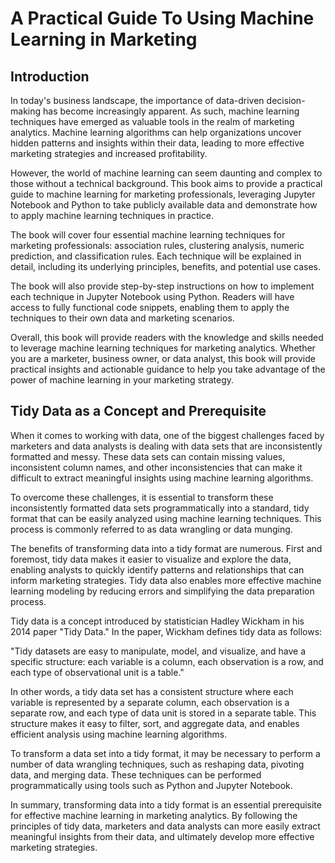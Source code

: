 # A Practical Guide To Using Machine Learning in Marketing

## Introduction
In today's business landscape, the importance of data-driven decision-making has become increasingly apparent. As such, machine learning techniques have emerged as valuable tools in the realm of marketing analytics. Machine learning algorithms can help organizations uncover hidden patterns and insights within their data, leading to more effective marketing strategies and increased profitability.

However, the world of machine learning can seem daunting and complex to those without a technical background. This book aims to provide a practical guide to machine learning for marketing professionals, leveraging Jupyter Notebook and Python to take publicly available data and demonstrate how to apply machine learning techniques in practice.

The book will cover four essential machine learning techniques for marketing professionals: association rules, clustering analysis, numeric prediction, and classification rules. Each technique will be explained in detail, including its underlying principles, benefits, and potential use cases.

The book will also provide step-by-step instructions on how to implement each technique in Jupyter Notebook using Python. Readers will have access to fully functional code snippets, enabling them to apply the techniques to their own data and marketing scenarios.

Overall, this book will provide readers with the knowledge and skills needed to leverage machine learning techniques for marketing analytics. Whether you are a marketer, business owner, or data analyst, this book will provide practical insights and actionable guidance to help you take advantage of the power of machine learning in your marketing strategy.


## Tidy Data as a Concept and Prerequisite  
When it comes to working with data, one of the biggest challenges faced by marketers and data analysts is dealing with data sets that are inconsistently formatted and messy. These data sets can contain missing values, inconsistent column names, and other inconsistencies that can make it difficult to extract meaningful insights using machine learning algorithms.

To overcome these challenges, it is essential to transform these inconsistently formatted data sets programmatically into a standard, tidy format that can be easily analyzed using machine learning techniques. This process is commonly referred to as data wrangling or data munging.

The benefits of transforming data into a tidy format are numerous. First and foremost, tidy data makes it easier to visualize and explore the data, enabling analysts to quickly identify patterns and relationships that can inform marketing strategies. Tidy data also enables more effective machine learning modeling by reducing errors and simplifying the data preparation process.

Tidy data is a concept introduced by statistician Hadley Wickham in his 2014 paper "Tidy Data." In the paper, Wickham defines tidy data as follows:

"Tidy datasets are easy to manipulate, model, and visualize, and have a specific structure: each variable is a column, each observation is a row, and each type of observational unit is a table."

In other words, a tidy data set has a consistent structure where each variable is represented by a separate column, each observation is a separate row, and each type of data unit is stored in a separate table. This structure makes it easy to filter, sort, and aggregate data, and enables efficient analysis using machine learning algorithms.

To transform a data set into a tidy format, it may be necessary to perform a number of data wrangling techniques, such as reshaping data, pivoting data, and merging data. These techniques can be performed programmatically using tools such as Python and Jupyter Notebook.

In summary, transforming data into a tidy format is an essential prerequisite for effective machine learning in marketing analytics. By following the principles of tidy data, marketers and data analysts can more easily extract meaningful insights from their data, and ultimately develop more effective marketing strategies.
